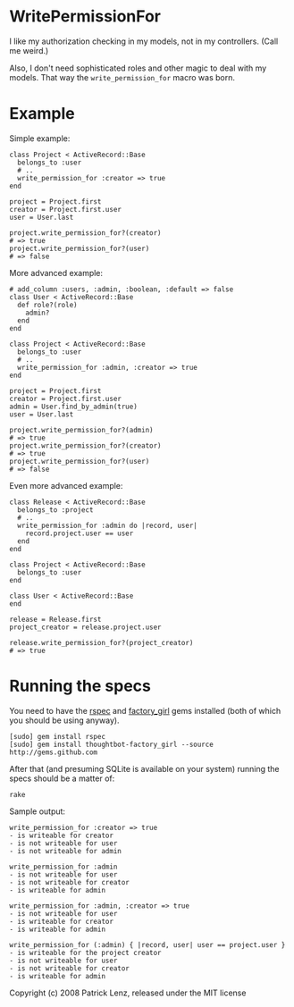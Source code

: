 WritePermissionFor
==================

I like my authorization checking in my models, not in my controllers. (Call me weird.)

Also, I don't need sophisticated roles and other magic to deal with my models. That way the `write_permission_for` macro was born.

Example
=======

Simple example:

    class Project < ActiveRecord::Base
      belongs_to :user
      # ..
      write_permission_for :creator => true
    end
    
    project = Project.first
    creator = Project.first.user
    user = User.last
    
    project.write_permission_for?(creator)
    # => true
    project.write_permission_for?(user)
    # => false
    
More advanced example:

    # add_column :users, :admin, :boolean, :default => false
    class User < ActiveRecord::Base
      def role?(role)
        admin?
      end
    end

    class Project < ActiveRecord::Base
      belongs_to :user
      # ..
      write_permission_for :admin, :creator => true
    end

    project = Project.first
    creator = Project.first.user
    admin = User.find_by_admin(true)
    user = User.last
    
    project.write_permission_for?(admin)
    # => true
    project.write_permission_for?(creator)
    # => true
    project.write_permission_for?(user)
    # => false
    

Even more advanced example:

    class Release < ActiveRecord::Base
      belongs_to :project
      # ..
      write_permission_for :admin do |record, user|
        record.project.user == user
      end
    end
    
    class Project < ActiveRecord::Base
      belongs_to :user
    end
    
    class User < ActiveRecord::Base
    end

    release = Release.first
    project_creator = release.project.user
    
    release.write_permission_for?(project_creator)
    # => true

Running the specs
=================

You need to have the [rspec][1] and [factory\_girl][2] gems installed (both of which you should be using anyway).

    [sudo] gem install rspec
    [sudo] gem install thoughtbot-factory_girl --source http://gems.github.com

After that (and presuming SQLite is available on your system) running the specs should be a matter of:

    rake
    
Sample output:

    write_permission_for :creator => true
    - is writeable for creator
    - is not writeable for user
    - is not writeable for admin

    write_permission_for :admin
    - is not writeable for user
    - is not writeable for creator
    - is writeable for admin

    write_permission_for :admin, :creator => true
    - is not writeable for user
    - is writeable for creator
    - is writeable for admin

    write_permission_for (:admin) { |record, user| user == project.user }
    - is writeable for the project creator
    - is not writeable for user
    - is not writeable for creator
    - is writeable for admin
  

[1]: http://github.com/dchelimsky/rspec/tree/master
[2]: http://github.com/thoughtbot/factory_girl/tree/master

Copyright (c) 2008 Patrick Lenz, released under the MIT license
